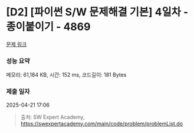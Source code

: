 # [D2] [파이썬 S/W 문제해결 기본] 4일차 - 종이붙이기 - 4869 

[문제 링크](https://swexpertacademy.com/main/code/problem/problemDetail.do?contestProbId=AWTQWhlqQWADFAVT) 

### 성능 요약

메모리: 61,184 KB, 시간: 152 ms, 코드길이: 181 Bytes

### 제출 일자

2025-04-21 17:06



> 출처: SW Expert Academy, https://swexpertacademy.com/main/code/problem/problemList.do